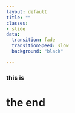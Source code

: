 ```yaml
---
layout: default
title: ""
classes:
- slide
data:
  transition: fade
  transitionSpeed: slow
  background: "black"

---
```


<div data-fragment-index="1" class="fragment fade-in">
	<h3 data-fragment-index="3" class="fragment fade-out">this is</h3>
	<h1 data-fragment-index="2" class="fragment fade-in">the end</h1>
</div>
